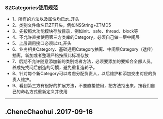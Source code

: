 ### SZCategories使用规范
* 1、所有的方法以及属性均已zt_开头
* 2、类别文件命名已ZT开头，例如NSString+ZTMD5
* 3、先按照大功能模块存放目录，例如init、safe、thread、block等
* 4、不允许直接使用第三方类库的Category，必须自己做一层中间层
* 5、上层调用接口必须以zt_开头
* 6、业务相关Category、基础通用Category抽离、中间层Category（透传）抽离，新加或者整理严格按照此标准存放
* 7、后期不允许随意添加新的类别或者方法，必须要添加的要知会全部人员。养成先找问后创造的习惯，避免重复造轮子。
* 8、针对每个新Category可以考虑分配负责人，以后维护和添加交由对应的负责人维护。
* 9、看到第三方有很好的扩展方法，不要直接使用，把方法抠出来，按我们自己的命名方式重新定义并使用

--------------------------------------------------
.ChencChaohui
.2017-09-16
--------------------------------------------------
